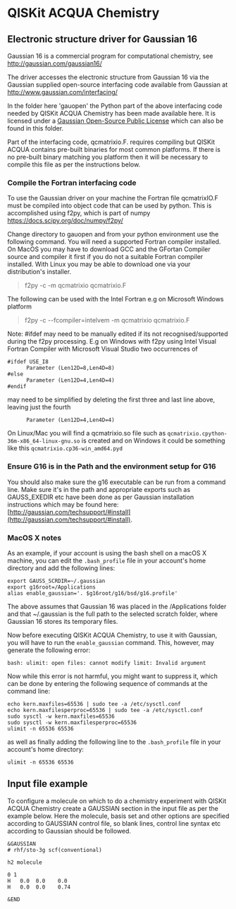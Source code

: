 # QISKit ACQUA Chemistry

## Electronic structure driver for Gaussian 16

Gaussian 16 is a commercial program for computational chemistry, see http://gaussian.com/gaussian16/

The driver accesses the electronic structure from Gaussian 16 via the Gaussian supplied open-source interfacing code
available from Gaussian at http://www.gaussian.com/interfacing/

In the folder here 'gauopen' the Python part of the above interfacing code needed by QISKit ACQUA Chemistry has been
made available here. It is licensed under a [Gaussian Open-Source Public License](./gauopen/LICENSE.txt) which can
also be found in this folder.

Part of the interfacing code, qcmatrixio.F. requires compiling but QISKit ACQUA contains pre-built binaries for most
common platforms. If there is no pre-built binary matching you platform then it will be necessary to compile this file
as per the instructions below.  

### Compile the Fortran interfacing code

To use the Gaussian driver on your machine the Fortran file qcmatrixIO.F must be compiled into object code that can
be used by python. This is accomplished using f2py, which is part of numpy https://docs.scipy.org/doc/numpy/f2py/

Change directory to gauopen and from your python environment use the following command. You will need a supported
Fortran compiler installed. On MacOS you may have to download GCC and the GFortan Compiler source and compiler it first
if you do not a suitable Fortran compiler installed. With Linux you may be able to download one via your distribution's
installer.

>f2py -c -m qcmatrixio qcmatrixio.F

The following can be used with the Intel Fortran e.g on Microsoft Windows platform

>f2py -c --fcompiler=intelvem -m qcmatrixio qcmatrixio.F

Note: #ifdef may need to be manually edited if its not recognised/supported during the f2py processing.
E.g on Windows with f2py using Intel Visual Fortran Compiler with Microsoft Visual Studio two occurrences of 
```
#ifdef USE_I8
      Parameter (Len12D=8,Len4D=8)
#else
      Parameter (Len12D=4,Len4D=4)
#endif
```
may need to be simplified by deleting the first three and last line above, leaving just the fourth
```
      Parameter (Len12D=4,Len4D=4)
```

On Linux/Mac you will find a qcmatrixio.so file such as `qcmatrixio.cpython-36m-x86_64-linux-gnu.so` is created and on 
Windows it could be something like this `qcmatrixio.cp36-win_amd64.pyd`

### Ensure G16 is in the Path and the environment setup for G16

You should also make sure the g16 executable can be run from a command line. Make sure it's in the path and appropriate
exports such as GAUSS_EXEDIR etc have been done as per Gaussian installation instructions which may be found here:
[http://gaussian.com/techsupport/#install](http://gaussian.com/techsupport/#install).


### MacOS X notes

As an example, if your account is using the bash shell on a macOS X machine, you can edit the `.bash_profile` file
in your account's home directory and add the following lines:
```
export GAUSS_SCRDIR=~/.gaussian
export g16root=/Applications
alias enable_gaussian='. $g16root/g16/bsd/g16.profile'
```
The above assumes that Gaussian 16 was placed in the /Applications folder and that ~/.gaussian is the full path to
the selected scratch folder, where Gaussian 16 stores its temporary files. 
 
Now before executing QISKit ACQUA Chemistry, to use it with Gaussian, you will have to run the `enable_gaussian` command.
This, however, may generate the following error:
```
bash: ulimit: open files: cannot modify limit: Invalid argument
```
Now while this error is not harmful, you might want to suppress it, which can be done by entering the following sequence
of commands at the command line:
```
echo kern.maxfiles=65536 | sudo tee -a /etc/sysctl.conf
echo kern.maxfilesperproc=65536 | sudo tee -a /etc/sysctl.conf
sudo sysctl -w kern.maxfiles=65536
sudo sysctl -w kern.maxfilesperproc=65536
ulimit -n 65536 65536 
```
as well as finally adding the following line to the `.bash_profile` file in your account's home directory:
```
ulimit -n 65536 65536
```

## Input file example

To configure a molecule on which to do a chemistry experiment with QISKit ACQUA Chemistry create a GAUSSIAN section
in the input file as per the example below. Here the molecule, basis set and other options are specified according
to GAUSSIAN control file, so blank lines, control line syntax etc according to Gaussian should be followed.
```
&GAUSSIAN
# rhf/sto-3g scf(conventional)

h2 molecule

0 1
H   0.0  0.0    0.0
H   0.0  0.0    0.74

&END
```
